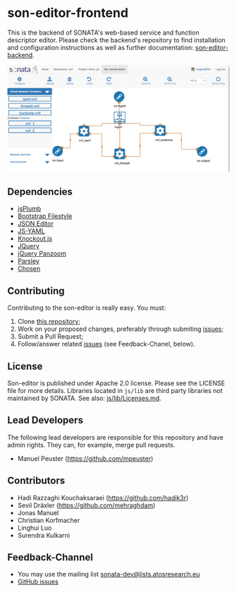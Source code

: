 # son-editor-frontend

This is the backend of SONATA's web-based service and function descriptor editor. Please check the backend's repository to find installation and configuration instructions as well as further documentation: [son-editor-backend](https://github.com/sonata-nfv/son-editor-backend).

![son-editor screenshot](https://github.com/sonata-nfv/son-editor-frontend/raw/master/screenshot_network_editor.png "Screenshot of son-editor's NSD editor view")

## Dependencies

* [jsPlumb](http://jsplumbtoolkit.com/)
* [Bootstrap Filestyle](https://github.com/markusslima/bootstrap-filestyle/)
* [JSON Editor](https://github.com/jdorn/json-editor/)
* [JS-YAML](https://github.com/nodeca/js-yaml)
* [Knockout.js](http://knockoutjs.com/)
* [JQuery](https://jquery.org/)
* [jQuery Panzoom](https://github.com/timmywil/jquery.panzoom)
* [Parsley](http://github.com/guillaumepotier/Parsley.js)
* [Chosen](https://github.com/harvesthq/chosen)

## Contributing

Contributing to the son-editor is really easy. You must:

1. Clone [this repository](http://github.com/sonata-nfv/son-editor-backend);
2. Work on your proposed changes, preferably through submiting [issues](https://github.com/sonata-nfv/son-editor-backend/issues);
3. Submit a Pull Request;
4. Follow/answer related [issues](https://github.com/sonata-nfv/son-editor-backend/issues) (see Feedback-Chanel, below).

## License

Son-editor is published under Apache 2.0 license. Please see the LICENSE file for more details. Libraries located in `js/lib` are third party libraries not maintained by SONATA. See also: [js/lib/Licenses.md](https://github.com/sonata-nfv/son-editor-frontend/blob/master/js/lib/Licenses.md).

## Lead Developers

The following lead developers are responsible for this repository and have admin rights. They can, for example, merge pull requests.

* Manuel Peuster (https://github.com/mpeuster)

## Contributors

* Hadi Razzaghi Kouchaksaraei (https://github.com/hadik3r)
* Sevil Dräxler (https://github.com/mehraghdam)
* Jonas Manuel
* Christian Korfmacher
* Linghui Luo
* Surendra Kulkarni

## Feedback-Channel

* You may use the mailing list [sonata-dev@lists.atosresearch.eu](mailto:sonata-dev@lists.atosresearch.eu)
* [GitHub issues](https://github.com/sonata-nfv/son-editor-backend/issues)





